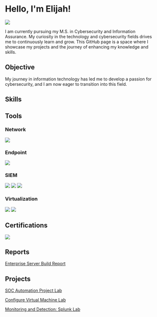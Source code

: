 # Hello, I'm Elijah!
<a href="https://www.linkedin.com/in/elijah-mcintyre-2345abc/" target="_blank">
    <img src="https://img.shields.io/badge/-LinkedIn-0072b1?&style=for-the-badge&logo=linkedin&logoColor=white" />
</a>



I am currently pursuing my M.S. in Cybersecurity and Information Assurance. My curiosity in the technology and cybersecurity fields
drives me to continuously learn and grow. This GitHub page is a space where I showcase my projects and the journey of enhancing my knowledge and skills.

## Objective


My journey in information technology has led me to develop a passion for cybersecurity, and I am now eager to transition into this field.

## Skills


## Tools


### Network
<img src="https://img.shields.io/badge/-SolarWinds-0078D7?&style=for-the-badge&logo=SolarWinds&logoColor=white" />


### Endpoint
<img src="https://img.shields.io/badge/-PowerShell-0078D7?&style=for-the-badge&logo=PowerShell&logoColor=white" />




### SIEM
<img src="https://img.shields.io/badge/-Splunk-000000?&style=for-the-badge&logo=Splunk&logoColor=white" />
<img src="https://img.shields.io/badge/-Wazuh-000000?&style=for-the-badge&logo=Wazuh&logoColor=white" />
<img src="https://img.shields.io/badge/-TheHive-000000?&style=for-the-badge&logo=TheHive&logoColor=white" />



### Virtualization
<img src="https://img.shields.io/badge/-vSphere-0078D7?&style=for-the-badge&logo=vmware&logoColor=white" /> <img src="https://img.shields.io/badge/-Azure_Portal-0078D7?&style=for-the-badge&logo=Microsoft%20Azure&logoColor=white" />




## Certifications
<img src="https://img.shields.io/badge/ISC2-Certified_in_Cybersecurity-00ADEF?style=for-the-badge&logo=ISC2&logoColor=white" />


## Reports
<a href="https://github.com/Emac-22/Server-Build-Report-Internship-2022-.git">Enterprise Server Build Report</a>

## Projects
<a href="https://github.com/Emac-22/SOC-Automation-Project">SOC Automation Project Lab</a>

<a href="https://github.com/Emac-22/Configure-Virtual-Machine-Lab.git">Configure Virtual Machine Lab</a>

<a href="https://github.com/Emac-22/Splunk-Monitoring-and-Detection.git">Monitoring and Detection: Splunk Lab</a>
